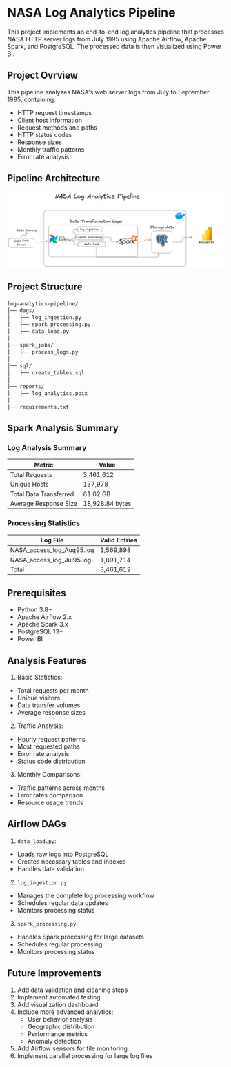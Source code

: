 # NASA Log Analytics Pipeline

This project implements an end-to-end log analytics pipeline that processes NASA HTTP server logs from July 1995 using Apache Airflow, Apache Spark, and PostgreSQL. The processed data is then visualized using Power BI.

## Project Ovrview

This pipeline analyzes NASA's web server logs from July to September 1995, containing:
- HTTP request timestamps
- Client host information
- Request methods and paths
- HTTP status codes
- Response sizes
- Monthly traffic patterns
- Error rate analysis

## Pipeline Architecture

![Pipeline Architecture](docs/images/Pipelinearchitecture.png)

## Project Structure

```
log-analytics-pipeline/
│── dags/                   
│   ├── log_ingestion.py    
│   ├── spark_processing.py   
│   ├── data_load.py         
│
│── spark_jobs/               
│   ├── process_logs.py       
│
│── sql/                       
│   ├── create_tables.sql     
│
│── reports/                   
│   ├── log_analytics.pbix    
│ 
│── requirements.txt         
``` 

## Spark Analysis Summary

### Log Analysis Summary

| Metric | Value |
|--------|-------|
| Total Requests | 3,461,612 |
| Unique Hosts | 137,978 |
| Total Data Transferred | 61.02 GB |
| Average Response Size | 18,928.84 bytes |

### Processing Statistics

| Log File | Valid Entries 
|----------|---------------|
| NASA_access_log_Aug95.log | 1,569,898 |
| NASA_access_log_Jul95.log | 1,891,714 |
| Total | 3,461,612 | 

## Prerequisites

- Python 3.8+
- Apache Airflow 2.x
- Apache Spark 3.x
- PostgreSQL 13+
- Power BI

<!-- ## Performance Metrics

![Performance Dashboard](docs/images/performance.png)

## Error Analysis

![Error Patterns](docs/images/error_analysis.png) -->

## Analysis Features

1. Basic Statistics:
- Total requests per month
- Unique visitors
- Data transfer volumes
- Average response sizes

2. Traffic Analysis:
- Hourly request patterns
- Most requested paths
- Error rate analysis
- Status code distribution

3. Monthly Comparisons:
- Traffic patterns across months
- Error rates comparison
- Resource usage trends


## Airflow DAGs

1. `data_load.py`:
- Loads raw logs into PostgreSQL
- Creates necessary tables and indexes
- Handles data validation

2. `log_ingestion.py`:
- Manages the complete log processing workflow
- Schedules regular data updates
- Monitors processing status

3. `spark_processing.py`:
- Handles Spark processing for large datasets
- Schedules regular processing
- Monitors processing status

## Future Improvements

1. Add data validation and cleaning steps
2. Implement automated testing
3. Add visualization dashboard
4. Include more advanced analytics:
   - User behavior analysis
   - Geographic distribution
   - Performance metrics
   - Anomaly detection
5. Add Airflow sensors for file monitoring
6. Implement parallel processing for large log files


